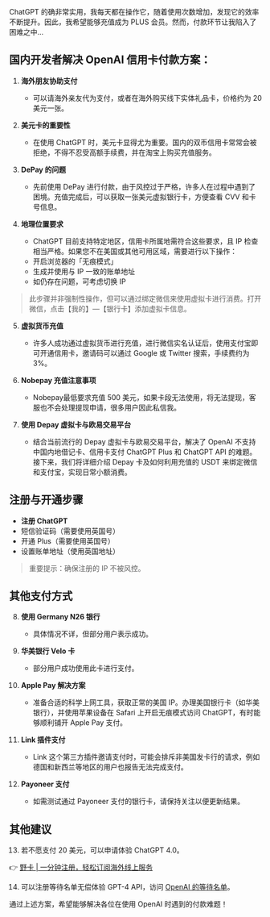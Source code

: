 ChatGPT 的确非常实用，我每天都在操作它，随着使用次数增加，发现它的效率不断提升。因此，我希望能够充值成为 PLUS 会员。然而，付款环节让我陷入了困难之中…

## 国内开发者解决 OpenAI 信用卡付款方案：

1. **海外朋友协助支付**
   - 可以请海外亲友代为支付，或者在海外购买线下实体礼品卡，价格约为 20 美元一张。

2. **美元卡的重要性**
   - 在使用 ChatGPT 时，美元卡显得尤为重要。国内的双币信用卡常常会被拒绝，不得不忍受高额手续费，并在淘宝上购买充值服务。

3. **DePay 的问题**
   - 先前使用 DePay 进行付款，由于风控过于严格，许多人在过程中遇到了困境。充值完成后，可以获取一张美元虚拟银行卡，方便查看 CVV 和卡号信息。

4. **地理位置要求**
   - ChatGPT 目前支持特定地区，信用卡所属地需符合这些要求，且 IP 检查相当严格。如果您不在美国或其他可用区域，需要进行以下操作：
   - 开启浏览器的「无痕模式」
   - 生成并使用与 IP 一致的账单地址
   - 如仍存在问题，可考虑切换 IP

> 此步骤并非强制性操作，但可以通过绑定微信来使用虚拟卡进行消费。打开微信，点击【我的】—【银行卡】添加虚拟卡信息。

5. **虚拟货币充值**
   - 许多人成功通过虚拟货币进行充值，进行微信实名认证后，使用支付宝即可开通信用卡，邀请码可以通过 Google 或 Twitter 搜索，手续费约为 3%。

6. **Nobepay 充值注意事项**
   - Nobepay最低要求充值 500 美元，如果卡段无法使用，将无法提现，客服也不会处理提现申请，很多用户因此私信我。

7. **使用 Depay 虚拟卡与欧易交易平台**
   - 结合当前流行的 Depay 虚拟卡与欧易交易平台，解决了 OpenAI 不支持中国内地借记卡、信用卡支付 ChatGPT Plus 和 ChatGPT API 的难题。接下来，我们将详细介绍 Depay 卡及如何利用充值的 USDT 来绑定微信和支付宝，实现日常小额消费。

## 注册与开通步骤

- **注册 ChatGPT**
- 短信验证码（需要使用英国号）
- 开通 Plus（需要使用英国号）
- 设置账单地址（使用英国地址）

> 重要提示：确保注册的 IP 不被风控。

## 其他支付方式

8. **使用 Germany N26 银行**
   - 具体情况不详，但部分用户表示成功。

9. **华美银行 Velo 卡**
   - 部分用户成功使用此卡进行支付。

10. **Apple Pay 解决方案**
    - 准备合适的科学上网工具，获取正常的美国 IP。办理美国银行卡（如华美银行），并使用苹果设备在 Safari 上开启无痕模式访问 ChatGPT，有时能够顺利铺开 Apple Pay 支付。

11. **Link 插件支付**
    - Link 这个第三方插件邀请支付时，可能会排斥非美国发卡行的请求，例如德国和新西兰等地区的用户也报告无法完成支付。

12. **Payoneer 支付**
    - 如需测试通过 Payoneer 支付的银行卡，请保持关注以便更新结果。

## 其他建议

13. 若不愿支付 20 美元，可以申请体验 ChatGPT 4.0。

👉 [野卡 | 一分钟注册，轻松订阅海外线上服务](https://bit.ly/bewildcard)

14. 可以注册等待名单无偿体验 GPT-4 API，访问 [OpenAI 的等待名单](https://openai.com/waitlist/gpt-4-api)。

通过上述方案，希望能够解决各位在使用 OpenAI 时遇到的付款难题！